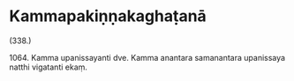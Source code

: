 

# Kammapakiṇṇakaghaṭanā







(338.)

1064\. Kamma upanissayanti dve. Kamma anantara samanantara upanissaya natthi vigatanti ekaṃ.



